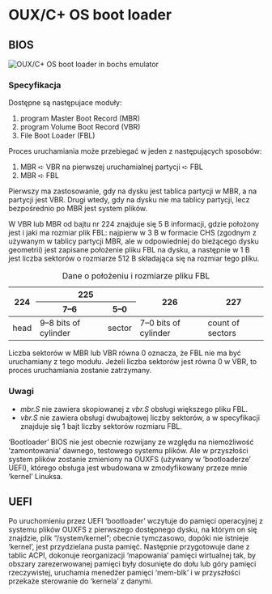 # OUX/C+ OS boot loader

## BIOS

![OUX/C+ OS boot loader in bochs emulator](BIOS/OUX_C+-OS-boot-loader-bochs.png)

### Specyfikacja

Dostępne są następujace moduły:
1. program Master Boot Record (MBR)
2. program Volume Boot Record (VBR)
3. File Boot Loader (FBL)

Proces uruchamiania może przebiegać w jeden z następujących sposobów:
1. MBR ➪ VBR na pierwszej uruchamialnej partycji ➪ FBL
2. MBR ➪ FBL

Pierwszy ma zastosowanie, gdy na dysku jest tablica partycji w MBR, a na partycji jest VBR. Drugi wtedy, gdy na dysku nie ma tablicy partycji, lecz bezpośrednio po MBR jest system plików.

W VBR lub MBR od bajtu nr 224 znajduje się 5 B informacji, gdzie położony jest i jaki ma rozmiar plik FBL: najpierw w 3 B w formacie CHS (zgodnym z używanym w tablicy partycji MBR, ale w odpowiedniej do bieżącego dysku geometrii) jest zapisane położenie pliku FBL na dysku, a następnie w 1 B jest liczba sektorów o rozmiarze 512 B składająca się na rozmiar tego pliku.

<table>
<caption>Dane o położeniu i rozmiarze pliku FBL</caption>
<thead>
    <tr><th rowspan="2">224</th><th colspan="2">225</th><th rowspan="2">226</th><th rowspan="2">227</th></tr>
    <tr><th>7–6</th><th>5–0</th></tr>
</thead>
<tbody>
    <tr><td>head</td><td>9–8 bits of cylinder</td><td>sector</td><td>7–0 bits of cylinder</td><td>count of sectors</td></tr>
</tbody>
</table>

Liczba sektorów w MBR lub VBR równa 0 oznacza, że FBL nie ma być uruchamiany z tego modułu. Jeżeli liczba sektorów jest równa 0 w VBR, to proces uruchamiania zostanie zatrzymany.

### Uwagi

* *mbr.S* nie zawiera skopiowanej z *vbr.S* obsługi większego pliku FBL.
* *vbr.S* nie zawiera obsługi dwubajtowej liczby sektorów, a w specyfikacji znajduje się 1 bajt liczby sektorów rozmiaru FBL.

‘Bootloader’ BIOS nie jest obecnie rozwijany ze względu na niemożliwość ‘zamontowania’ dawnego, testowego systemu plików. Ale w przyszłości system plików zostanie zmieniony na OUXFS (używany w ‘bootloaderze’ UEFI), którego obsługa jest wbudowana w zmodyfikowany przeze mnie ‘kernel’ Linuksa.

## UEFI

Po uruchomieniu przez UEFI ‘bootloader’ wczytuje do pamięci operacyjnej z systemu plików OUXFS z pierwszego dostępnego dysku, na którym on się znajdzie, plik “/system/kernel”; obecnie tymczasowo, dopóki nie istnieje ‘kernel’, jest przydzielana pusta pamięć. Następnie przygotowuje dane z tablic ACPI, dokonuje reorganizacji ‘mapowania’ pamięci wirtualnej tak, by obszary zarezerwowanej pamięci były dosunięte do dołu lub góry pamięci rzeczywistej, uruchamia menedżer pamięci ‘mem-blk’ i w przyszłości przekaże sterowanie do ‘kernela’ z danymi.

